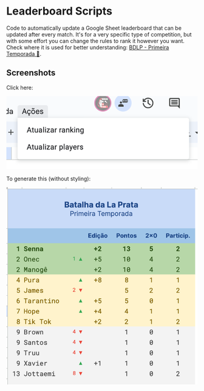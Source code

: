 # Leaderboard Scripts

Code to automatically update a Google Sheet leaderboard that can be updated after every match. It's for a very specific type of competition, but with some effort you can change the rules to rank it however you want. Check where it is used for better understanding: [BDLP - Primeira Temporada 👺](https://docs.google.com/spreadsheets/d/1I52raoA1VmcaysQajV2qZWQrCePXAXODSpXu284lMMI/edit?usp=sharing).

## Screenshots

Click here:

![](menu.png)

To generate this (without styling):

![](leaderboard.png)